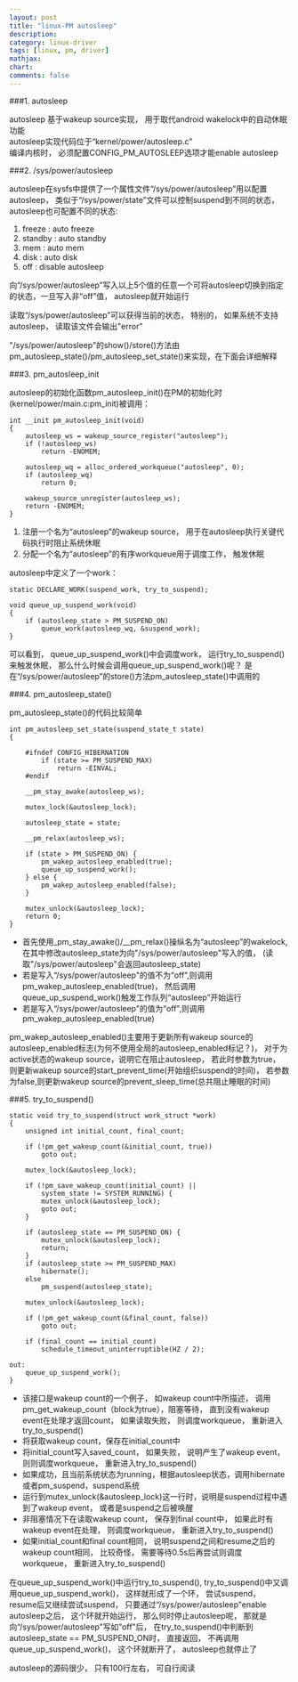 ```yaml
---
layout: post
title: "linux-PM autosleep"
description:
category: linux-driver
tags: [linux, pm, driver]
mathjax: 
chart:
comments: false
---
```

###1. autosleep  
  
autosleep 基于wakeup source实现， 用于取代android wakelock中的自动休眠功能  
autosleep实现代码位于“kernel/power/autosleep.c”  
编译内核时， 必须配置CONFIG_PM_AUTOSLEEP选项才能enable autosleep  
  
###2. /sys/power/autosleep  
  
autosleep在sysfs中提供了一个属性文件“/sys/power/autosleep”用以配置autosleep， 类似于“/sys/power/state”文件可以控制suspend到不同的状态， autosleep也可配置不同的状态:  
  
1. freeze : auto freeze
2. standby : auto standby
3. mem : auto mem
4. disk : auto disk
5. off : disable autosleep  
  
向“/sys/power/autosleep”写入以上5个值的任意一个可将autosleep切换到指定的状态，一旦写入非“off”值， autosleep就开始运行  
  
读取“/sys/power/autosleep”可以获得当前的状态， 特别的， 如果系统不支持autosleep， 读取该文件会输出"error"  
  
"/sys/power/autosleep"的show()/store()方法由pm_autosleep_state()/pm_autosleep_set_state()来实现，在下面会详细解释  
  
###3. pm_autosleep_init  
  
autosleep的初始化函数pm_autosleep_init()在PM的初始化时(kernel/power/main.c:pm_init)被调用：  
  
	int __init pm_autosleep_init(void)
	{
		autosleep_ws = wakeup_source_register("autosleep");
		if (!autosleep_ws)
			return -ENOMEM;

		autosleep_wq = alloc_ordered_workqueue("autosleep", 0);
		if (autosleep_wq)
			return 0;

		wakeup_source_unregister(autosleep_ws);
		return -ENOMEM;
	}
    
1. 注册一个名为“autosleep”的wakeup source， 用于在autosleep执行关键代码执行时阻止系统休眠  
2. 分配一个名为“autosleep”的有序workqueue用于调度工作， 触发休眠  
  
autosleep中定义了一个work：  
  
	static DECLARE_WORK(suspend_work, try_to_suspend);

	void queue_up_suspend_work(void)
	{
		if (autosleep_state > PM_SUSPEND_ON)
			queue_work(autosleep_wq, &suspend_work);
	}
    
可以看到， queue_up_suspend_work()中会调度work， 运行try_to_suspend()来触发休眠， 那么什么时候会调用queue_up_suspend_work()呢？ 是在“/sys/power/autosleep”的store()方法pm_autosleep_state()中调用的  
  
###4. pm_autosleep_state()  
  
pm_autosleep_state()的代码比较简单  
  
	int pm_autosleep_set_state(suspend_state_t state)
	{

		#ifndef CONFIG_HIBERNATION
			if (state >= PM_SUSPEND_MAX)
				return -EINVAL;
		#endif

		__pm_stay_awake(autosleep_ws);

		mutex_lock(&autosleep_lock);

		autosleep_state = state;

		__pm_relax(autosleep_ws);

		if (state > PM_SUSPEND_ON) {
			pm_wakep_autosleep_enabled(true);
			queue_up_suspend_work();
		} else {
			pm_wakep_autosleep_enabled(false);
		}

		mutex_unlock(&autosleep_lock);
		return 0;
	}
  
+ 首先使用\_pm_stay_awake()/\__pm_relax()操纵名为“autosleep”的wakelock, 在其中修改autosleep_state为向"/sys/power/autosleep"写入的值， (读取"/sys/power/autosleep"会返回autosleep_state)  
+ 若是写入“/sys/power/autosleep"的值不为“off”,则调用pm_wakep_autosleep_enabled(true)， 然后调用queue_up_suspend_work()触发工作队列“autosleep”开始运行  
+ 若是写入“/sys/power/autosleep"的值为“off”,则调用pm_wakep_autosleep_enabled(true)  
  
pm_wakep_autosleep_enabled()主要用于更新所有wakeup source的autosleep_enabled标志(为何不使用全局的autosleep_enabled标记？)， 对于为active状态的wakeup source，说明它在阻止autosleep， 若此时参数为true， 则更新wakeup source的start_prevent_time(开始组织suspend的时间)， 若参数为false,则更新wakeup source的prevent_sleep_time(总共阻止睡眠的时间)  
  
###5. try_to_suspend()  
  
	static void try_to_suspend(struct work_struct *work)
	{
		unsigned int initial_count, final_count;

		if (!pm_get_wakeup_count(&initial_count, true))
			goto out;

		mutex_lock(&autosleep_lock);

		if (!pm_save_wakeup_count(initial_count) ||
			system_state != SYSTEM_RUNNING) {
			mutex_unlock(&autosleep_lock);
			goto out;
		}

		if (autosleep_state == PM_SUSPEND_ON) {
			mutex_unlock(&autosleep_lock);
			return;
		}
		if (autosleep_state >= PM_SUSPEND_MAX)
			hibernate();
		else
			pm_suspend(autosleep_state);

		mutex_unlock(&autosleep_lock);

		if (!pm_get_wakeup_count(&final_count, false))
			goto out;
	
		if (final_count == initial_count)
			schedule_timeout_uninterruptible(HZ / 2);

 	out:
		queue_up_suspend_work();
	}  
      
+ 该接口是wakeup count的一个例子， 如wakeup count中所描述， 调用pm_get_wakeup_count（block为true），阻塞等待， 直到没有wakeup event在处理才返回count， 如果读取失败， 则调度workqueue， 重新进入try_to_suspend()    
+ 将获取wakeup count，保存在initial_count中  
+ 将initial_count写入saved_count， 如果失败， 说明产生了wakeup event， 则则调度workqueue， 重新进入try_to_suspend()  
+ 如果成功，且当前系统状态为running，根据autosleep状态，调用hibernate或者pm_suspend，suspend系统  
+ 运行到mutex_unlock(&autosleep_lock)这一行时，说明是suspend过程中遇到了wakeup event， 或者是suspend之后被唤醒
+ 非阻塞情况下在读取wakeup count， 保存到final count中， 如果此时有wakeup event在处理， 则调度workqueue， 重新进入try_to_suspend()  
+ 如果initial_count和final count相同， 说明suspend之间和resume之后的wakeup count相同， 比较奇怪， 需要等待0.5s后再尝试则调度workqueue， 重新进入try_to_suspend()  
  
在queue_up_suspend_work()中运行try_to_suspend(), try_to_suspend()中又调用queue_up_suspend_work()， 这样就形成了一个环， 尝试suspend， resume后又继续尝试suspend， 只要通过“/sys/power/autosleep"enable autosleep之后， 这个环就开始运行， 那么何时停止autosleep呢， 那就是向“/sys/power/autosleep"写如”off"后， 在try_to_suspend()中判断到autosleep_state == PM_SUSPEND_ON时， 直接返回， 不再调用queue_up_suspend_work()， 这个环就断开了， autosleep也就停止了  
  
autosleep的源码很少， 只有100行左右， 可自行阅读  
  
